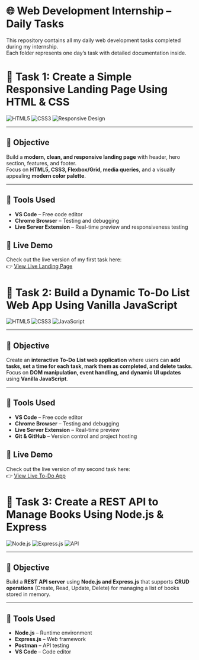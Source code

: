 # 🌐 Web Development Internship – Daily Tasks

This repository contains all my daily web development tasks completed during my internship.  
Each folder represents one day’s task with detailed documentation inside.

# 📝 Task 1: Create a Simple Responsive Landing Page Using HTML & CSS

![HTML5](https://img.shields.io/badge/HTML5-E34F26?style=for-the-badge&logo=html5&logoColor=white)
![CSS3](https://img.shields.io/badge/CSS3-1572B6?style=for-the-badge&logo=css3&logoColor=white)
![Responsive Design](https://img.shields.io/badge/Responsive-Design-green?style=for-the-badge)

---

## 🎯 Objective
Build a **modern, clean, and responsive landing page** with header, hero section, features, and footer.  
Focus on **HTML5, CSS3, Flexbox/Grid, media queries**, and a visually appealing **modern color palette**.

---

## 🔧 Tools Used
- **VS Code** – Free code editor  
- **Chrome Browser** – Testing and debugging  
- **Live Server Extension** – Real-time preview and responsiveness testing  

## 🚀 Live Demo
Check out the live version of my first task here:  
👉 [View Live Landing Page](https://22-09-2025-green.vercel.app)


# 📝 Task 2: Build a Dynamic To-Do List Web App Using Vanilla JavaScript

![HTML5](https://img.shields.io/badge/HTML5-E34F26?style=for-the-badge&logo=html5&logoColor=white)
![CSS3](https://img.shields.io/badge/CSS3-1572B6?style=for-the-badge&logo=css3&logoColor=white)
![JavaScript](https://img.shields.io/badge/JavaScript-ES6%2B-F7DF1E?style=for-the-badge&logo=javascript&logoColor=black)

---

## 🎯 Objective
Create an **interactive To-Do List web application** where users can **add tasks, set a time for each task, mark them as completed, and delete tasks**.  
Focus on **DOM manipulation, event handling, and dynamic UI updates** using **Vanilla JavaScript**.

---

## 🔧 Tools Used
- **VS Code** – Free code editor  
- **Chrome Browser** – Testing and debugging  
- **Live Server Extension** – Real-time preview  
- **Git & GitHub** – Version control and project hosting  

## 🚀 Live Demo
Check out the live version of my second task here:  
👉 [View Live To-Do App](https://23-09-2025-green.vercel.app)


# 📝 Task 3: Create a REST API to Manage Books Using Node.js & Express

![Node.js](https://img.shields.io/badge/Node.js-339933?style=for-the-badge&logo=node.js&logoColor=white)
![Express.js](https://img.shields.io/badge/Express.js-000000?style=for-the-badge&logo=express&logoColor=white)
![API](https://img.shields.io/badge/REST-API-blue?style=for-the-badge)

---

## 🎯 Objective
Build a **REST API server** using **Node.js and Express.js** that supports **CRUD operations** (Create, Read, Update, Delete) for managing a list of books stored in memory.

---

## 🔧 Tools Used
- **Node.js** – Runtime environment  
- **Express.js** – Web framework  
- **Postman** – API testing  
- **VS Code** – Code editor  


